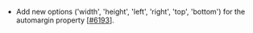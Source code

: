  - Add new options ('width', 'height', 'left', 'right', 'top', 'bottom') for the automargin property [[#6193](https://github.com/plotly/plotly.js/pull/6193)].